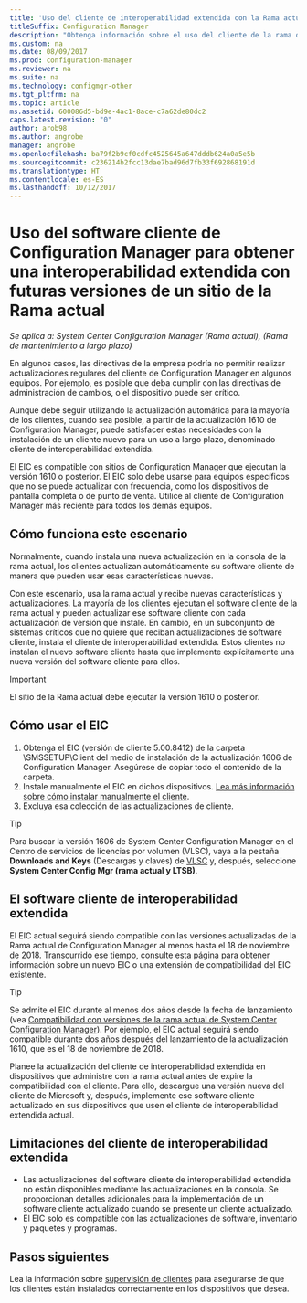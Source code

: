 ```yaml
---
title: 'Uso del cliente de interoperabilidad extendida con la Rama actual '
titleSuffix: Configuration Manager
description: "Obtenga información sobre el uso del cliente de la rama de mantenimiento a largo plazo de Configuration Manager con un sitio de rama actual."
ms.custom: na
ms.date: 08/09/2017
ms.prod: configuration-manager
ms.reviewer: na
ms.suite: na
ms.technology: configmgr-other
ms.tgt_pltfrm: na
ms.topic: article
ms.assetid: 600086d5-bd9e-4ac1-8ace-c7a62de80dc2
caps.latest.revision: "0"
author: arob98
ms.author: angrobe
manager: angrobe
ms.openlocfilehash: ba79f2b9cf0cdfc4525645a647dddb624a0a5e5b
ms.sourcegitcommit: c236214b2fcc13dae7bad96d7fb33f692868191d
ms.translationtype: HT
ms.contentlocale: es-ES
ms.lasthandoff: 10/12/2017
---
```

# <a name="use-the-configuration-manager-client-software-for-extended-interoperability-with-future-versions-of-a-current-branch-site"></a>Uso del software cliente de Configuration Manager para obtener una interoperabilidad extendida con futuras versiones de un sitio de la Rama actual

*Se aplica a: System Center Configuration Manager (Rama actual), (Rama de mantenimiento a largo plazo)*  

En algunos casos, las directivas de la empresa podría no permitir realizar actualizaciones regulares del cliente de Configuration Manager en algunos equipos. Por ejemplo, es posible que deba cumplir con las directivas de administración de cambios, o el dispositivo puede ser crítico.

Aunque debe seguir utilizando la actualización automática para la mayoría de los clientes, cuando sea posible, a partir de la actualización 1610 de Configuration Manager, puede satisfacer estas necesidades con la instalación de un cliente nuevo para un uso a largo plazo, denominado cliente de interoperabilidad extendida.

El EIC es compatible con sitios de Configuration Manager que ejecutan la versión 1610 o posterior. El EIC solo debe usarse para equipos específicos que no se puede actualizar con frecuencia, como los dispositivos de pantalla completa o de punto de venta. Utilice al cliente de Configuration Manager más reciente para todos los demás equipos.

## <a name="how-this-scenario-works"></a>Cómo funciona este escenario

Normalmente, cuando instala una nueva actualización en la consola de la rama actual, los clientes actualizan automáticamente su software cliente de manera que pueden usar esas características nuevas.

Con este escenario, usa la rama actual y recibe nuevas características y actualizaciones. La mayoría de los clientes ejecutan el software cliente de la rama actual y pueden actualizar ese software cliente con cada actualización de versión que instale. En cambio, en un subconjunto de sistemas críticos que no quiere que reciban actualizaciones de software cliente, instala el cliente de interoperabilidad extendida. Estos clientes no instalan el nuevo software cliente hasta que implemente explícitamente una nueva versión del software cliente para ellos.

>[!IMPORTANT]
>El sitio de la Rama actual debe ejecutar la versión 1610 o posterior.

## <a name="how-to-use-the-eic"></a>Cómo usar el EIC

1. Obtenga el EIC (versión de cliente 5.00.8412) de la carpeta \SMSSETUP\Client del medio de instalación de la actualización 1606 de Configuration Manager. Asegúrese de copiar todo el contenido de la carpeta.
2. Instale manualmente el EIC en dichos dispositivos. [Lea más información sobre cómo instalar manualmente el cliente](/sccm/core/clients/deploy/deploy-clients-to-windows-computers#BKMK_Manual).
3. Excluya esa colección de las actualizaciones de cliente.

>[!TIP]
>Para buscar la versión 1606 de System Center Configuration Manager en el Centro de servicios de licencias por volumen (VLSC), vaya a la pestaña **Downloads and Keys** (Descargas y claves) de [VLSC](https://www.microsoft.com/Licensing/servicecenter/Downloads/DownloadsAndKeys.aspx) y, después, seleccione **System Center Config Mgr (rama actual y LTSB)**.

## <a name="the-extended-interoperability-client-software"></a>El software cliente de interoperabilidad extendida

El EIC actual seguirá siendo compatible con las versiones actualizadas de la Rama actual de Configuration Manager al menos hasta el 18 de noviembre de 2018. Transcurrido ese tiempo, consulte esta página para obtener información sobre un nuevo EIC o una extensión de compatibilidad del EIC existente.

>[!TIP]
>Se admite el EIC durante al menos dos años desde la fecha de lanzamiento (vea [Compatibilidad con versiones de la rama actual de System Center Configuration Manager](/sccm/core/servers/manage/current-branch-versions-supported)). Por ejemplo, el EIC actual seguirá siendo compatible durante dos años después del lanzamiento de la actualización 1610, que es el 18 de noviembre de 2018.

Planee la actualización del cliente de interoperabilidad extendida en dispositivos que administre con la rama actual antes de expire la compatibilidad con el cliente. Para ello, descargue una versión nueva del cliente de Microsoft y, después, implemente ese software cliente actualizado en sus dispositivos que usen el cliente de interoperabilidad extendida actual.

## <a name="limitations-of-the-extended-interoperability-client"></a>Limitaciones del cliente de interoperabilidad extendida

- Las actualizaciones del software cliente de interoperabilidad extendida no están disponibles mediante las actualizaciones en la consola. Se proporcionan detalles adicionales para la implementación de un software cliente actualizado cuando se presente un cliente actualizado.
- El EIC solo es compatible con las actualizaciones de software, inventario y paquetes y programas.

## <a name="next-steps"></a>Pasos siguientes

Lea la información sobre [supervisión de clientes](/sccm/core/clients/manage/monitor-clients) para asegurarse de que los clientes están instalados correctamente en los dispositivos que desea.
